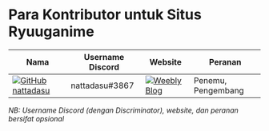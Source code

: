 # Para Kontributor untuk Situs Ryuuganime

| Nama        | Username Discord | Website | Peranan |
|-------------|------------------|---------|---------|
| [![GitHub](https://www.google.com/s2/favicons?domain=github.com) nattadasu](https://github.com/nattadasu) | nattadasu#3867 | [![Weebly](https://www.google.com/s2/favicons?domain=weebly.com) Blog](https://tadamanatsu.weebly.com) | Penemu, Pengembang || [![GitHub](https://www.google.com/s2/favicons?domain=github.com) Yama](https://github.com/YamashitaKazuhito) | YamashitaKazuhito#9781 | [![Fandom](https://www.google.com/s2/favicons?domain=community.fandom.com) Fandom](https://community.fandom.com/wiki/User:PegaxusKiller) | Database Contributor || [![GitHub](https://www.google.com/s2/favicons?domain=github.com) Yeski](https://github.com/yeheizkiel-ct) | Yeski#2637 | - | Database Contributor |

_NB: Username Discord (dengan Discriminator), website, dan peranan bersifat opsional_
